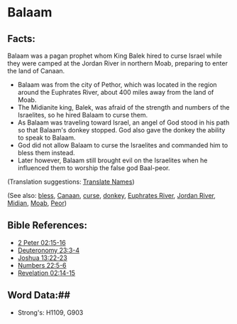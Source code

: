 # Balaam #

## Facts: ##

Balaam was a pagan prophet whom King Balek hired to curse Israel while they were camped at the Jordan River in northern Moab, preparing to enter the land of Canaan.

* Balaam was from the city of Pethor, which was located in the region around the Euphrates River, about 400 miles away from the land of Moab.
* The Midianite king, Balek, was afraid of the strength and numbers of the Israelites, so he hired Balaam to curse them.
* As Balaam was traveling toward Israel, an angel of God stood in his path so that Balaam's donkey stopped. God also gave the donkey the ability to speak to Balaam.
* God did not allow Balaam to curse the Israelites and commanded him to bless them instead.
* Later however, Balaam still brought evil on the Israelites when he influenced them to worship the false god Baal-peor.

(Translation suggestions: [Translate Names](rc://en/ta/man/translate/translate-names))

(See also: [bless](../kt/bless.md), [Canaan](canaan.md), [curse](../kt/curse.md), [donkey](../other/donkey.md), [Euphrates River](euphrates.md), [Jordan River](jordanriver.md), [Midian](midian.md), [Moab](moab.md), [Peor](peor.md))

## Bible References: ##

* [2 Peter 02:15-16](rc://en/tn/help/2pe/02/15)
* [Deuteronomy 23:3-4](rc://en/tn/help/deu/23/03)
* [Joshua 13:22-23](rc://en/tn/help/jos/13/22)
* [Numbers 22:5-6](rc://en/tn/help/num/22/05)
* [Revelation 02:14-15](rc://en/tn/help/rev/02/14)

## Word Data:##

* Strong's: H1109, G903
